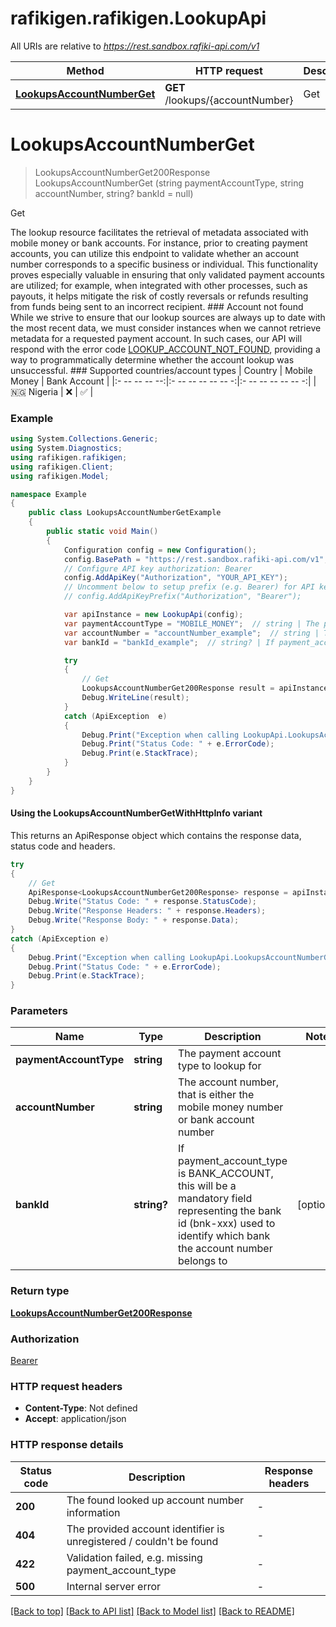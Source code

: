 # rafikigen.rafikigen.LookupApi

All URIs are relative to *https://rest.sandbox.rafiki-api.com/v1*

| Method | HTTP request | Description |
|--------|--------------|-------------|
| [**LookupsAccountNumberGet**](LookupApi.md#lookupsaccountnumberget) | **GET** /lookups/{accountNumber} | Get |

<a id="lookupsaccountnumberget"></a>
# **LookupsAccountNumberGet**
> LookupsAccountNumberGet200Response LookupsAccountNumberGet (string paymentAccountType, string accountNumber, string? bankId = null)

Get

The lookup resource facilitates the retrieval of metadata associated with mobile money or bank accounts. For instance, prior to creating payment accounts, you can utilize this endpoint to validate whether an account number corresponds to a specific business or individual.  This functionality proves especially valuable in ensuring that only validated payment accounts are utilized; for example, when integrated with other processes, such as payouts, it helps mitigate the risk of costly reversals or refunds resulting from funds being sent to an incorrect recipient.  ### Account not found  While we strive to ensure that our lookup sources are always up to date with the most recent data, we must consider instances when we cannot retrieve metadata for a requested payment account.  In such cases, our API will respond with the error code [LOOKUP_ACCOUNT_NOT_FOUND](error-codes#lookup_account_not_found-http-404), providing a way to programmatically determine whether the account lookup was unsuccessful.  ### Supported countries/account types  |  Country  | Mobile Money | Bank Account | |:- -- -- -- --:|:- -- -- -- -- -- -:|:- -- -- -- -- -- -:| |🇳🇬 Nigeria |      ❌      |      ✅      | 

### Example
```csharp
using System.Collections.Generic;
using System.Diagnostics;
using rafikigen.rafikigen;
using rafikigen.Client;
using rafikigen.Model;

namespace Example
{
    public class LookupsAccountNumberGetExample
    {
        public static void Main()
        {
            Configuration config = new Configuration();
            config.BasePath = "https://rest.sandbox.rafiki-api.com/v1";
            // Configure API key authorization: Bearer
            config.AddApiKey("Authorization", "YOUR_API_KEY");
            // Uncomment below to setup prefix (e.g. Bearer) for API key, if needed
            // config.AddApiKeyPrefix("Authorization", "Bearer");

            var apiInstance = new LookupApi(config);
            var paymentAccountType = "MOBILE_MONEY";  // string | The payment account type to lookup for
            var accountNumber = "accountNumber_example";  // string | The account number, that is either the mobile money number or bank account number
            var bankId = "bankId_example";  // string? | If payment_account_type is BANK_ACCOUNT, this will be a mandatory field representing the bank id (bnk-xxx) used to identify which bank the account number belongs to (optional) 

            try
            {
                // Get
                LookupsAccountNumberGet200Response result = apiInstance.LookupsAccountNumberGet(paymentAccountType, accountNumber, bankId);
                Debug.WriteLine(result);
            }
            catch (ApiException  e)
            {
                Debug.Print("Exception when calling LookupApi.LookupsAccountNumberGet: " + e.Message);
                Debug.Print("Status Code: " + e.ErrorCode);
                Debug.Print(e.StackTrace);
            }
        }
    }
}
```

#### Using the LookupsAccountNumberGetWithHttpInfo variant
This returns an ApiResponse object which contains the response data, status code and headers.

```csharp
try
{
    // Get
    ApiResponse<LookupsAccountNumberGet200Response> response = apiInstance.LookupsAccountNumberGetWithHttpInfo(paymentAccountType, accountNumber, bankId);
    Debug.Write("Status Code: " + response.StatusCode);
    Debug.Write("Response Headers: " + response.Headers);
    Debug.Write("Response Body: " + response.Data);
}
catch (ApiException e)
{
    Debug.Print("Exception when calling LookupApi.LookupsAccountNumberGetWithHttpInfo: " + e.Message);
    Debug.Print("Status Code: " + e.ErrorCode);
    Debug.Print(e.StackTrace);
}
```

### Parameters

| Name | Type | Description | Notes |
|------|------|-------------|-------|
| **paymentAccountType** | **string** | The payment account type to lookup for |  |
| **accountNumber** | **string** | The account number, that is either the mobile money number or bank account number |  |
| **bankId** | **string?** | If payment_account_type is BANK_ACCOUNT, this will be a mandatory field representing the bank id (bnk-xxx) used to identify which bank the account number belongs to | [optional]  |

### Return type

[**LookupsAccountNumberGet200Response**](LookupsAccountNumberGet200Response.md)

### Authorization

[Bearer](../README.md#Bearer)

### HTTP request headers

 - **Content-Type**: Not defined
 - **Accept**: application/json


### HTTP response details
| Status code | Description | Response headers |
|-------------|-------------|------------------|
| **200** | The found looked up account number information |  -  |
| **404** | The provided account identifier is unregistered / couldn&#39;t be found |  -  |
| **422** | Validation failed, e.g. missing payment_account_type |  -  |
| **500** | Internal server error |  -  |

[[Back to top]](#) [[Back to API list]](../README.md#documentation-for-api-endpoints) [[Back to Model list]](../README.md#documentation-for-models) [[Back to README]](../README.md)

